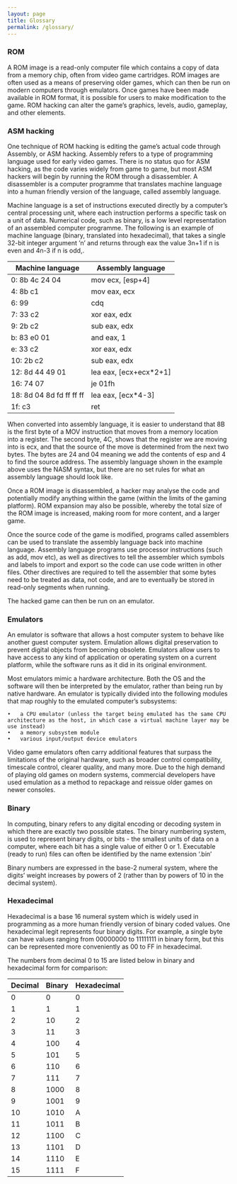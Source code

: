 ```yaml
---
layout: page
title: Glossary
permalink: /glossary/
---
```


### ROM

A ROM image is a read-only computer file which contains a copy of data from a memory chip, often from video game cartridges. ROM images are often used as a means of preserving older games, which can then be run on modern computers through emulators. Once games have been made available in ROM format, it is possible for users to make modification to the game. ROM hacking can alter the game’s graphics, levels, audio, gameplay, and other elements.


### ASM hacking

One technique of ROM hacking is editing the game’s actual code through Assembly, or ASM hacking. Assembly refers to a type of programming language used for early video games. There is no status quo for ASM hacking, as the code varies widely from game to game, but most ASM hackers will begin by running the ROM through a disassembler. A disassembler is a computer programme that translates machine language into a human friendly version of the language, called assembly language.

Machine language is a set of instructions executed directly by a computer’s central processing unit, where each instruction performs a specific task on a unit of data. Numerical code, such as binary, is a low level representation of an assembled computer programme. The following is an example of machine language (binary, translated into hexadecimal), that takes a single 32-bit integer argument ’n’ and returns through eax the value 3n+1 if n is even and 4n-3 if n is odd,.

|     Machine language 			|		Assembly language    |
|---------------------------|------------------------|
| 0:   8b 4c 24 04 					| mov  ecx, [esp+4]      |
| 4:   8b c1       					| mov  eax, ecx          |
| 6:   99          					| cdq                    |
| 7:   33 c2       					| xor  eax, edx          |
| 9:   2b c2       					| sub  eax, edx          |
| b:   83 e0 01    					| and  eax, 1            |
| e:   33 c2       					| xor  eax, edx          |
| 10:   2b c2      					| sub  eax, edx          |
| 12:   8d 44 49 01					| lea  eax, [ecx+ecx*2+1]|
| 16:   74 07      					| je   01fh              |
| 18:   8d 04 8d fd ff ff ff| lea  eax, [ecx*4-3]    |
| 1f:   c3         					| ret                    |

When converted into assembly language, it is easier to understand that 8B is the first byte of a MOV instruction that moves from a memory location into a register.  The second byte, 4C, shows that the register we are moving into is ecx, and that the source of the move is determined from the next two bytes. The bytes are 24 and 04 meaning we add the contents of esp and 4 to find the source address. The assembly language shown in the example above uses the NASM syntax, but there are no set rules for what an assembly language should look like.

Once a ROM image is disassembled, a hacker may analyse the code and potentially modify anything within the game (within the limits of the gaming platform). ROM expansion may also be possible, whereby the total size of the ROM image is increased, making room for more content, and a larger game.

Once the source code of the game is modified, programs called assemblers can be used to translate the assembly language back into machine language. Assembly language programs use processor instructions (such as add, mov etc), as well as directives to tell the assembler which symbols and labels to import and export so the code can use code written in other files. Other directives are required to tell the assembler that some bytes need to be treated as data, not code, and are to eventually be stored in read-only segments when running.

The hacked game can then be run on an emulator.

### Emulators

An emulator is software that allows a host computer system to behave like another guest computer system. Emulation allows digital preservation to prevent digital objects from becoming obsolete. Emulators allow users to have access to any kind of application or operating system on a current platform, while the software runs as it did in its original environment.

Most emulators mimic a hardware architecture. Both the OS and the software will then be interpreted by the emulator, rather than being run by native hardware. An emulator is typically divided into the following modules that map roughly to the emulated computer’s subsystems:

	•	a CPU emulator (unless the target being emulated has the same CPU architecture as the host, in which case a virtual machine layer may be use instead)
	•	a memory subsystem module
	•	various input/output device emulators

Video game emulators often carry additional features that surpass the limitations of the original hardware, such as broader control compatibility, timescale control, clearer quality, and many more. Due to the high demand of playing old games on modern systems, commercial developers have used emulation as a method to repackage and reissue older games on newer consoles.

### Binary

In computing, binary refers to any digital encoding or decoding system in which there are exactly two possible states. The binary numbering system, is used to represent binary digits, or bits - the smallest units of data on a computer, where each bit has a single value of either 0 or 1. Executable (ready to run) files can often be identified by the name extension ‘.bin’

Binary numbers are expressed in the base-2 numeral system, where the digits’ weight increases by powers of 2 (rather than by powers of 10 in the decimal system).

### Hexadecimal

Hexadecimal is a base 16 numeral system which is widely used in programming as a more human friendly version of binary coded values. One hexadecimal legit represents four binary digits. For example, a single byte can have values ranging from 00000000 to 11111111 in binary form, but this can be represented more conveniently as 00 to FF in hexadecimal.

The numbers from decimal 0 to 15 are listed below in binary and hexadecimal form for comparison:

|Decimal |	  Binary |		Hexadecimal  |
|--------|-----------|-----------------|
|0			 |  0		     | 0               |
|1			 |  1		     | 1               |
|2			 |  10		   | 2               |
|3			 |  11		   | 3               |
|4			 |  100		   | 4               |
|5			 |  101		   | 5               |
|6			 |  110		   | 6               |
|7			 |  111		   | 7               |
|8			 |  1000		 | 8               |
|9			 |  1001		 | 9               |
|10	     |  1010		 | A               |
|11		   |  1011		 | B               |
|12		   |  1100		 | C               |
|13		   |  1101		 | D               |
|14		   |  1110		 | E               |
|15		   |  1111		 | F               |
